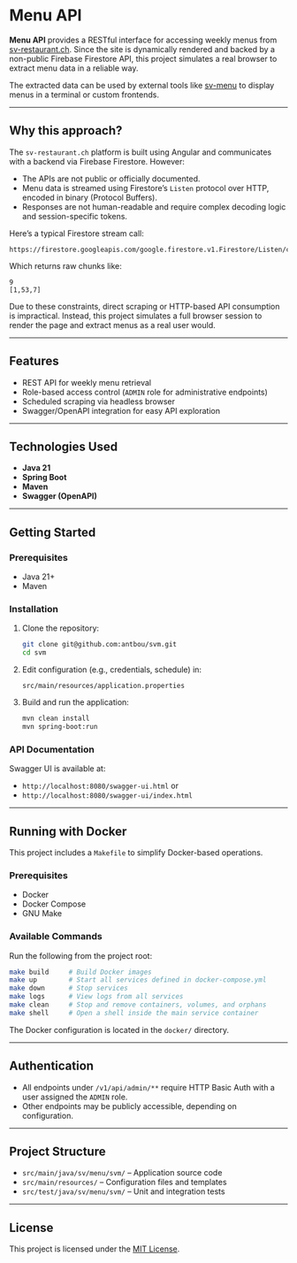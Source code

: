 # Menu API

**Menu API** provides a RESTful interface for accessing weekly menus
from [sv-restaurant.ch](https://www.sv-restaurant.ch).
Since the site is dynamically rendered and backed by a non-public Firebase Firestore API, this project simulates a real
browser to extract menu data in a reliable way.

The extracted data can be used by external tools like [sv-menu](https://github.com/antbou/sv-menu) to display menus in a
terminal or custom frontends.

---

## Why this approach?

The `sv-restaurant.ch` platform is built using Angular and communicates with a backend via Firebase Firestore. However:

* The APIs are not public or officially documented.
* Menu data is streamed using Firestore’s `Listen` protocol over HTTP, encoded in binary (Protocol Buffers).
* Responses are not human-readable and require complex decoding logic and session-specific tokens.

Here’s a typical Firestore stream call:

```
https://firestore.googleapis.com/google.firestore.v1.Firestore/Listen/channel?...&SID=...&RID=...
```

Which returns raw chunks like:

```
9
[1,53,7]
```

Due to these constraints, direct scraping or HTTP-based API consumption is impractical. Instead, this project simulates
a full browser session to render the page and extract menus as a real user would.

---

## Features

* REST API for weekly menu retrieval
* Role-based access control (`ADMIN` role for administrative endpoints)
* Scheduled scraping via headless browser
* Swagger/OpenAPI integration for easy API exploration

---

## Technologies Used

* **Java 21**
* **Spring Boot**
* **Maven**
* **Swagger (OpenAPI)**

---

## Getting Started

### Prerequisites

* Java 21+
* Maven

### Installation

1. Clone the repository:

   ```bash
   git clone git@github.com:antbou/svm.git
   cd svm
   ```

2. Edit configuration (e.g., credentials, schedule) in:

   ```
   src/main/resources/application.properties
   ```

3. Build and run the application:

   ```bash
   mvn clean install
   mvn spring-boot:run
   ```

### API Documentation

Swagger UI is available at:

* `http://localhost:8080/swagger-ui.html`
  or
* `http://localhost:8080/swagger-ui/index.html`

---

## Running with Docker

This project includes a `Makefile` to simplify Docker-based operations.

### Prerequisites

* Docker
* Docker Compose
* GNU Make

### Available Commands

Run the following from the project root:

```bash
make build     # Build Docker images
make up        # Start all services defined in docker-compose.yml
make down      # Stop services
make logs      # View logs from all services
make clean     # Stop and remove containers, volumes, and orphans
make shell     # Open a shell inside the main service container
```

The Docker configuration is located in the `docker/` directory.

---

## Authentication

* All endpoints under `/v1/api/admin/**` require HTTP Basic Auth with a user assigned the `ADMIN` role.
* Other endpoints may be publicly accessible, depending on configuration.

---

## Project Structure

* `src/main/java/sv/menu/svm/` – Application source code
* `src/main/resources/` – Configuration files and templates
* `src/test/java/sv/menu/svm/` – Unit and integration tests

---

## License

This project is licensed under the [MIT License](LICENSE).